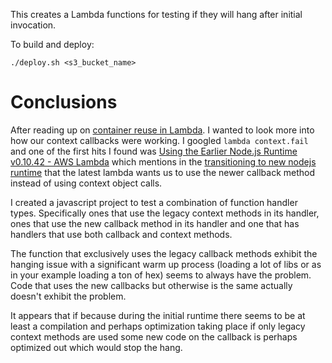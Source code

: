 This creates a Lambda functions for testing if they will hang after initial 
invocation.

To build and deploy:

    ./deploy.sh <s3_bucket_name>
    
# Conclusions
After reading up on [container reuse in Lambda][10]. I wanted to look more into how our context callbacks were working. I googled `lambda context.fail` and one of the first hits I found was [Using the Earlier Node.js Runtime v0.10.42 - AWS Lambda][1] which mentions in the [transitioning to new nodejs runtime][2] that the latest lambda wants us to use the newer callback method instead of using context object calls. 

I created a javascript project to test a combination of function handler types. Specifically ones that use the legacy context methods in its handler, ones that use the new callback method in its handler and one that has handlers that use both callback and context methods.

The function that exclusively uses the legacy callback methods exhibit the hanging issue with a significant warm up process (loading a lot of libs or as in your example loading a ton of hex) seems to always have the problem.  Code that uses the new callbacks but otherwise is the same actually doesn't exhibit the problem.

It appears that if because during the initial runtime there seems to be at least a compilation and perhaps optimization taking place if only legacy context methods are used some new code on the callback is perhaps optimized out which would stop the hang.

[1]: http://docs.aws.amazon.com/lambda/latest/dg/nodejs-prog-model-using-old-runtime.html
[2]: http://docs.aws.amazon.com/lambda/latest/dg/nodejs-prog-model-using-old-runtime.html#transition-to-new-nodejs-runtime
[10]: https://aws.amazon.com/blogs/compute/container-reuse-in-lambda/
